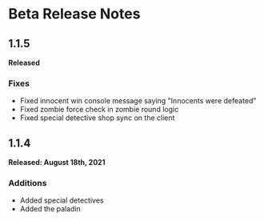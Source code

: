 # Beta Release Notes

## 1.1.5
**Released**

### Fixes
- Fixed innocent win console message saying "Innocents were defeated"
- Fixed zombie force check in zombie round logic
- Fixed special detective shop sync on the client

## 1.1.4
**Released: August 18th, 2021**

### Additions
- Added special detectives
- Added the paladin